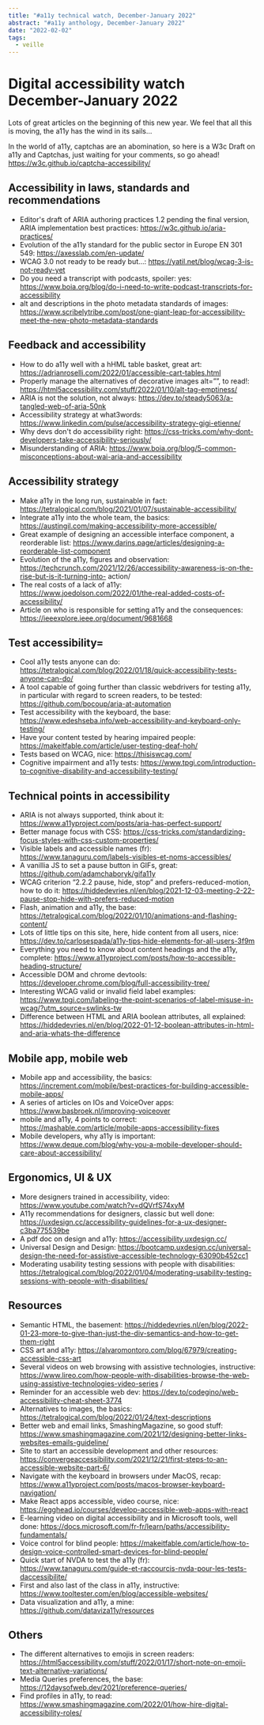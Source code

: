 ```yaml
---
title: "#a11y technical watch, December-January 2022"
abstract: "#a11y anthology, December-January 2022"
date: "2022-02-02"
tags:
  - veille
---
```

# Digital accessibility watch December-January 2022
Lots of great articles on the beginning of this new year. We feel that all this is moving, the a11y has the wind in its sails...

In the world of a11y, captchas are an abomination, so here is a W3c Draft on a11y and Captchas, just waiting for your comments, so go ahead!
https://w3c.github.io/captcha-accessibility/ 

## Accessibility in laws, standards and recommendations

- Editor's draft of ARIA authoring practices 1.2 pending the final version, ARIA implementation best practices: https://w3c.github.io/aria-practices/
- Evolution of the a11y standard for the public sector in Europe EN 301 549: https://axesslab.com/en-update/
- WCAG 3.0 not ready to be ready but…: https://yatil.net/blog/wcag-3-is-not-ready-yet
- Do you need a transcript with podcasts, spoiler: yes: https://www.boia.org/blog/do-i-need-to-write-podcast-transcripts-for-accessibility
- alt and descriptions in the photo metadata standards of images: https://www.scribelytribe.com/post/one-giant-leap-for-accessibility-meet-the-new-photo-metadata-standards

## Feedback and accessibility

- How to do a11y well with a hHML table basket, great art: https://adrianroselli.com/2022/01/accessible-cart-tables.html
- Properly manage the alternatives of decorative images alt=””, to read!: https://html5accessibility.com/stuff/2022/01/10/alt-tag-emptiness/
- ARIA is not the solution, not always: https://dev.to/steady5063/a-tangled-web-of-aria-50nk
- Accessibility strategy at what3words: https://www.linkedin.com/pulse/accessibility-strategy-gigi-etienne/
- Why devs don't do accessibility right: https://css-tricks.com/why-dont-developers-take-accessibility-seriously/
- Misunderstanding of ARIA: https://www.boia.org/blog/5-common-misconceptions-about-wai-aria-and-accessibility

## Accessibility strategy

- Make a11y in the long run, sustainable in fact: https://tetralogical.com/blog/2021/01/07/sustainable-accessibility/
- Integrate a11y into the whole team, the basics: https://austingil.com/making-accessibility-more-accessible/
- Great example of designing an accessible interface component, a reorderable list: https://www.darins.page/articles/designing-a-reorderable-list-component
- Evolution of the a11y, figures and observation: https://techcrunch.com/2021/12/26/accessibility-awareness-is-on-the-rise-but-is-it-turning-into- action/
- The real costs of a lack of a11y: https://www.joedolson.com/2022/01/the-real-added-costs-of-accessibility/
- Article on who is responsible for setting a11y and the consequences: https://ieeexplore.ieee.org/document/9681668

## Test accessibility=

- Cool a11y tests anyone can do: https://tetralogical.com/blog/2022/01/18/quick-accessibility-tests-anyone-can-do/
- A tool capable of going further than classic webdrivers for testing a11y, in particular with regard to screen readers, to be tested: https://github.com/bocoup/aria-at-automation
- Test accessibility with the keyboard, the base: https://www.edeshseba.info/web-accessibility-and-keyboard-only-testing/
- Have your content tested by hearing impaired people: https://makeitfable.com/article/user-testing-deaf-hoh/
- Tests based on WCAG, nice: https://thisiswcag.com/
- Cognitive impairment and a11y tests: https://www.tpgi.com/introduction-to-cognitive-disability-and-accessibility-testing/

## Technical points in accessibility

- ARIA is not always supported, think about it: https://www.a11yproject.com/posts/aria-has-perfect-support/
- Better manage focus with CSS: https://css-tricks.com/standardizing-focus-styles-with-css-custom-properties/
- Visible labels and accessible names (fr): https://www.tanaguru.com/labels-visibles-et-noms-accessibles/
- A vanillia JS to set a pause button in GIFs, great: https://github.com/adamchaboryk/gifa11y
- WCAG criterion “2.2.2 pause, hide, stop” and prefers-reduced-motion, how to do it: https://hiddedevries.nl/en/blog/2021-12-03-meeting-2-22-pause-stop-hide-with-prefers-reduced-motion
- Flash, animation and a11y, the base: https://tetralogical.com/blog/2022/01/10/animations-and-flashing-content/
- Lots of little tips on this site, here, hide content from all users, nice: https://dev.to/carlosespada/a11y-tips-hide-elements-for-all-users-3f9m
- Everything you need to know about content headings and the a11y, complete: https://www.a11yproject.com/posts/how-to-accessible-heading-structure/
- Accessible DOM and chrome devtools: https://developer.chrome.com/blog/full-accessibility-tree/
- Interesting WCAG valid or invalid field label examples: https://www.tpgi.com/labeling-the-point-scenarios-of-label-misuse-in-wcag/?utm_source=swlinks-tw
- Difference between HTML and ARIA boolean attributes, all explained: https://hiddedevries.nl/en/blog/2022-01-12-boolean-attributes-in-html-and-aria-whats-the-difference

## Mobile app, mobile web

- Mobile app and accessibility, the basics: https://increment.com/mobile/best-practices-for-building-accessible-mobile-apps/
- A series of articles on IOs and VoiceOver apps: https://www.basbroek.nl/improving-voiceover
- mobile and a11y, 4 points to correct: https://mashable.com/article/mobile-apps-accessibility-fixes
- Mobile developers, why a11y is important: https://www.deque.com/blog/why-you-a-mobile-developer-should-care-about-accessibility/

## Ergonomics, UI & UX

- More designers trained in accessibility, video: https://www.youtube.com/watch?v=dQVrfS74xyM
- A11y recommendations for designers, classic but well done: https://uxdesign.cc/accessibility-guidelines-for-a-ux-designer-c3ba775539be
- A pdf doc on design and a11y: https://accessibility.uxdesign.cc/
- Universal Design and Design: https://bootcamp.uxdesign.cc/universal-design-the-need-for-assistive-accessible-technology-63090b452cc1
- Moderating usability testing sessions with people with disabilities: https://tetralogical.com/blog/2022/01/04/moderating-usability-testing-sessions-with-people-with-disabilities/

## Resources

- Semantic HTML, the basement: https://hiddedevries.nl/en/blog/2022-01-23-more-to-give-than-just-the-div-semantics-and-how-to-get-them-right
- CSS art and a11y: https://alvaromontoro.com/blog/67979/creating-accessible-css-art
- Several videos on web browsing with assistive technologies, instructive: https://www.lireo.com/how-people-with-disabilities-browse-the-web-using-assistive-technologies-video-series /
- Reminder for an accessible web dev: https://dev.to/codegino/web-accessibility-cheat-sheet-3774
- Alternatives to images, the basics: https://tetralogical.com/blog/2022/01/24/text-descriptions
- Better web and email links, SmashingMagazine, so good stuff: https://www.smashingmagazine.com/2021/12/designing-better-links-websites-emails-guideline/
- Site to start an accessible development and other resources: https://convergeaccessibility.com/2021/12/21/first-steps-to-an-accessible-website-part-6/
- Navigate with the keyboard in browsers under MacOS, recap: https://www.a11yproject.com/posts/macos-browser-keyboard-navigation/
- Make React apps accessible, video course, nice: https://egghead.io/courses/develop-accessible-web-apps-with-react
- E-learning video on digital accessibility and in Microsoft tools, well done: https://docs.microsoft.com/fr-fr/learn/paths/accessibility-fundamentals/
- Voice control for blind people: https://makeitfable.com/article/how-to-design-voice-controlled-smart-devices-for-blind-people/
- Quick start of NVDA to test the a11y (fr): https://www.tanaguru.com/guide-et-raccourcis-nvda-pour-les-tests-daccessibilite/
- First and also last of the class in a11y, instructive: https://www.tooltester.com/en/blog/accessible-websites/
- Data visualization and a11y, a mine: https://github.com/dataviza11y/resources

## Others

- The different alternatives to emojis in screen readers: https://html5accessibility.com/stuff/2022/01/17/short-note-on-emoji-text-alternative-variations/
- Media Queries preferences, the base: https://12daysofweb.dev/2021/preference-queries/
- Find profiles in a11y, to read: https://www.smashingmagazine.com/2022/01/how-hire-digital-accessibility-roles/